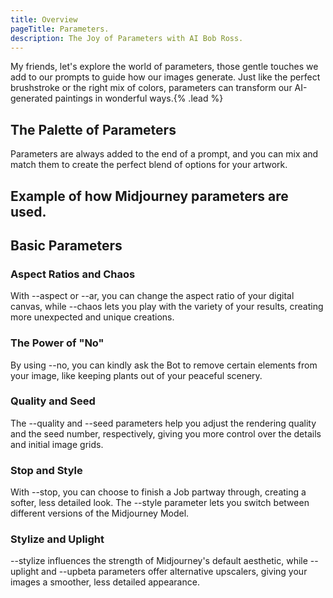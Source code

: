 ```yaml
---
title: Overview
pageTitle: Parameters.
description: The Joy of Parameters with AI Bob Ross.
---
```


My friends, let's explore the world of parameters, those gentle touches we add to our prompts to guide how our images generate. Just like the perfect brushstroke or the right mix of colors, parameters can transform our AI-generated paintings in wonderful ways.{% .lead %}

## The Palette of Parameters
Parameters are always added to the end of a prompt, and you can mix and match them to create the perfect blend of options for your artwork.

## Example of how Midjourney parameters are used.

## Basic Parameters
### Aspect Ratios and Chaos
With --aspect or --ar, you can change the aspect ratio of your digital canvas, while --chaos lets you play with the variety of your results, creating more unexpected and unique creations.

### The Power of "No"
By using --no, you can kindly ask the Bot to remove certain elements from your image, like keeping plants out of your peaceful scenery.

### Quality and Seed
The --quality and --seed parameters help you adjust the rendering quality and the seed number, respectively, giving you more control over the details and initial image grids.

### Stop and Style
With --stop, you can choose to finish a Job partway through, creating a softer, less detailed look. The --style parameter lets you switch between different versions of the Midjourney Model.

### Stylize and Uplight
--stylize influences the strength of Midjourney's default aesthetic, while --uplight and --upbeta parameters offer alternative upscalers, giving your images a smoother, less detailed appearance.

